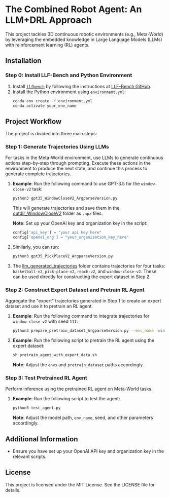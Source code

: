# The Combined Robot Agent: An LLM+DRL Approach

This project tackles 3D continuous robotic environments (e.g., Meta-World) by leveraging the embedded knowledge in Large Language Models (LLMs) with reinforcement learning (RL) agents.

## Installation

### Step 0: Install LLF-Bench and Python Environment

1. Install [`llfbench`](https://github.com/microsoft/LLF-Bench) by following the instructions at [LLF-Bench GitHub](https://github.com/microsoft/LLF-Bench).
2. Install the Python environment using `environment.yml`:
    ```sh
    conda env create -f environment.yml
    conda activate your_env_name
    ```

## Project Workflow

The project is divided into three main steps:

### Step 1: Generate Trajectories Using LLMs

For tasks in the Meta-World environment, use LLMs to generate continuous actions step-by-step through prompting. Execute these actions in the environment to produce the next state, and continue this process to generate complete trajectories.

1. **Example**: Run the following command to use GPT-3.5 for the `window-close-v2` task:
    ```sh
    python3 gpt35_WindowCloseV2_ArgparseVersion.py
    ```
    This will generate trajectories and save them in the [outdir_WindowCloseV2](https://github.com/boris-CTL/combined_robot_agent_project/tree/main/outdir_WindowCloseV2) folder as `.npz` files.

    **Note**: Set up your OpenAI key and organization key in the script:
    ```python
    config['api_key'] = "your api key here"
    config['openai_org'] = "your_organization_key_here"
    ```

2. Similarly, you can run:
    ```sh
    python3 gpt35_PickPlaceV2_ArgparseVersion.py
    ```

3. The [llm_generated_trajectories](https://github.com/boris-CTL/combined_robot_agent_project/tree/main/llm_generated_trajectories) folder contains trajectories for four tasks: `basketball-v2`, `pick-place-v2`, `reach-v2`, and `window-close-v2`. These can be used directly for constructing the expert dataset in Step 2.

### Step 2: Construct Expert Dataset and Pretrain RL Agent

Aggregate the "expert" trajectories generated in Step 1 to create an expert dataset and use it to pretrain an RL agent.

1. **Example**: Run the following command to integrate trajectories for `window-close-v2` with seed `111`:
    ```sh
    python3 prepare_pretrain_dataset_ArgparseVersion.py --env_name 'window-close-v2' --seed_list '[111]'
    ```

2. **Example**: Run the following script to pretrain the RL agent using the expert dataset:
    ```sh
    sh pretrain_agent_with_expert_data.sh
    ```
    **Note**: Adjust the `envs` and `pretrain_dataset` paths accordingly.

### Step 3: Test Pretrained RL Agent

Perform inference using the pretrained RL agent on Meta-World tasks.

1. **Example**: Run the following script to test the agent:
    ```sh
    python3 test_agent.py
    ```
    **Note**: Adjust the model path, `env_name`, seed, and other parameters accordingly.

## Additional Information

- Ensure you have set up your OpenAI API key and organization key in the relevant scripts.


## License

This project is licensed under the MIT License. See the LICENSE file for details.













<!-- ## Installation of LLF-Bench's environment
Please follow the instruction in https://github.com/microsoft/LLF-Bench

## Run step-by-step unrolling by using LLMs
First, set up OpenAI key by modifying 
```python
config['api_key'] = "your api key here"
``` 
in `run_MetaWorld_reach_v2_gpt35.py`.

Second, simply run
```bash
python3 run_MetaWorld_reach_v2_gpt35.py
```

## To test WrappedMetaWorldEnv
Under the llm-prl/meta-world/ directory, simply run
```bash
python3 test_WrappedMetaWorldEnv.py
``` -->


